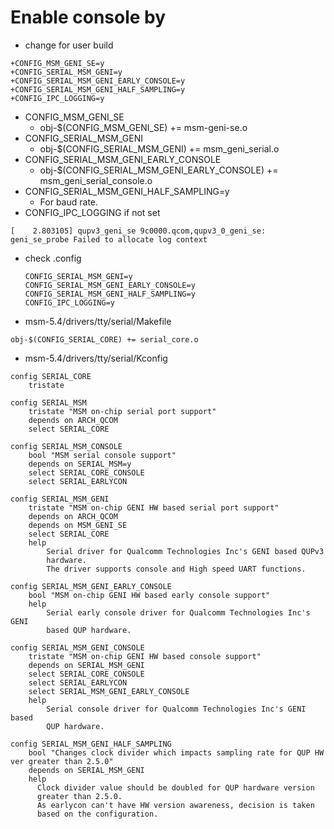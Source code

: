# Enable console by
- change for user build
```
+CONFIG_MSM_GENI_SE=y
+CONFIG_SERIAL_MSM_GENI=y
+CONFIG_SERIAL_MSM_GENI_EARLY_CONSOLE=y
+CONFIG_SERIAL_MSM_GENI_HALF_SAMPLING=y
+CONFIG_IPC_LOGGING=y
```
- CONFIG_MSM_GENI_SE
  - obj-$(CONFIG_MSM_GENI_SE) += msm-geni-se.o
- CONFIG_SERIAL_MSM_GENI
  - obj-$(CONFIG_SERIAL_MSM_GENI) += msm_geni_serial.o
- CONFIG_SERIAL_MSM_GENI_EARLY_CONSOLE
  - obj-$(CONFIG_SERIAL_MSM_GENI_EARLY_CONSOLE) += msm_geni_serial_console.o
- CONFIG_SERIAL_MSM_GENI_HALF_SAMPLING=y
  - For baud rate.
- CONFIG_IPC_LOGGING if not set
```
[    2.803105] qupv3_geni_se 9c0000.qcom,qupv3_0_geni_se: geni_se_probe Failed to allocate log context
```

- check .config
  ```
  CONFIG_SERIAL_MSM_GENI=y
  CONFIG_SERIAL_MSM_GENI_EARLY_CONSOLE=y
  CONFIG_SERIAL_MSM_GENI_HALF_SAMPLING=y
  CONFIG_IPC_LOGGING=y
  ```


- msm-5.4/drivers/tty/serial/Makefile
```
obj-$(CONFIG_SERIAL_CORE) += serial_core.o
```

- msm-5.4/drivers/tty/serial/Kconfig
```
config SERIAL_CORE
	tristate

config SERIAL_MSM
	tristate "MSM on-chip serial port support"
	depends on ARCH_QCOM
	select SERIAL_CORE

config SERIAL_MSM_CONSOLE
	bool "MSM serial console support"
	depends on SERIAL_MSM=y
	select SERIAL_CORE_CONSOLE
	select SERIAL_EARLYCON

config SERIAL_MSM_GENI
	tristate "MSM on-chip GENI HW based serial port support"
	depends on ARCH_QCOM
	depends on MSM_GENI_SE
	select SERIAL_CORE
	help
	    Serial driver for Qualcomm Technologies Inc's GENI based QUPv3
	    hardware.
	    The driver supports console and High speed UART functions.

config SERIAL_MSM_GENI_EARLY_CONSOLE
	bool "MSM on-chip GENI HW based early console support"
	help
	    Serial early console driver for Qualcomm Technologies Inc's GENI
	    based QUP hardware.

config SERIAL_MSM_GENI_CONSOLE
	tristate "MSM on-chip GENI HW based console support"
	depends on SERIAL_MSM_GENI
	select SERIAL_CORE_CONSOLE
	select SERIAL_EARLYCON
	select SERIAL_MSM_GENI_EARLY_CONSOLE
	help
	    Serial console driver for Qualcomm Technologies Inc's GENI based
	    QUP hardware.

config SERIAL_MSM_GENI_HALF_SAMPLING
	bool "Changes clock divider which impacts sampling rate for QUP HW ver greater than 2.5.0"
	depends on SERIAL_MSM_GENI
	help
	  Clock divider value should be doubled for QUP hardware version
	  greater than 2.5.0.
	  As earlycon can't have HW version awareness, decision is taken
	  based on the configuration.

```